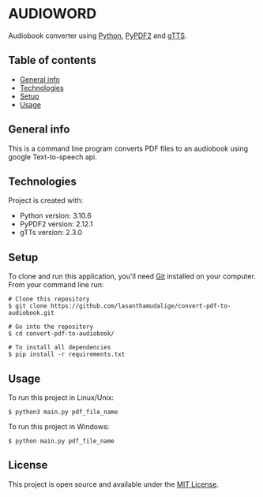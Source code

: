 # AUDIOWORD 

Audiobook converter using [Python](https://www.python.org/), [PyPDF2](https://pypdf2.readthedocs.io/en/latest/) and [gTTS](https://github.com/pndurette/gTTS).

## Table of contents
* [General info](#general-info)
* [Technologies](#technologies)
* [Setup](#setup)
* [Usage](#usage)

## General info

This is a command line program converts PDF files to an audiobook using google Text-to-speech api.  

## Technologies
Project is created with:
* Python version: 3.10.6
* PyPDF2 version: 2.12.1
* gTTs version: 2.3.0
	
## Setup

To clone and run this application, you'll need [Git](https://git-scm.com) installed on your computer.\
From your command line run:

```
# Clone this repository
$ git clone https://github.com/lasanthamudalige/convert-pdf-to-audiobook.git

# Go into the repository
$ cd convert-pdf-to-audiobook/

# To install all dependencies
$ pip install -r requirements.txt
```


## Usage

To run this project in Linux/Unix:

```
$ python3 main.py pdf_file_name
```

To run this project in Windows:

```
$ python main.py pdf_file_name
```

## License 
This project is open source and available under the [MIT License](https://github.com/lasanthamudalige/convert-pdf-to-audiobook/blob/main/LICENSE).
